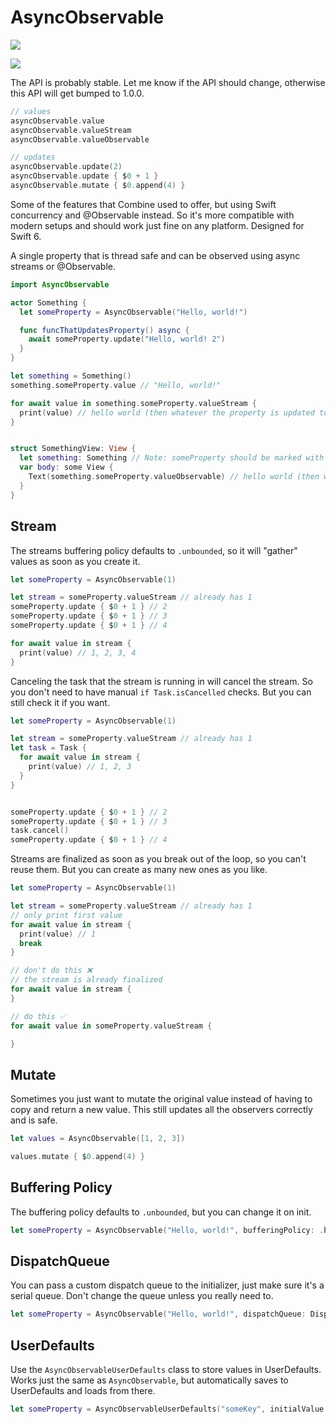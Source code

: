 # AsyncObservable

[![](https://img.shields.io/endpoint?url=https%3A%2F%2Fswiftpackageindex.com%2Fapi%2Fpackages%2Fmeech-ward%2FAsyncObservable%2Fbadge%3Ftype%3Dswift-versions)](https://swiftpackageindex.com/meech-ward/AsyncObservable)

[![](https://img.shields.io/endpoint?url=https%3A%2F%2Fswiftpackageindex.com%2Fapi%2Fpackages%2Fmeech-ward%2FAsyncObservable%2Fbadge%3Ftype%3Dplatforms)](https://swiftpackageindex.com/meech-ward/AsyncObservable)

The API is probably stable. Let me know if the API should change, otherwise this API will get bumped to 1.0.0.

```swift
// values
asyncObservable.value
asyncObservable.valueStream
asyncObservable.valueObservable

// updates
asyncObservable.update(2)
asyncObservable.update { $0 + 1 }
asyncObservable.mutate { $0.append(4) }
```

Some of the features that Combine used to offer, but using Swift concurrency and @Observable instead. So it's more compatible with modern setups and should work just fine on any platform.
Designed for Swift 6.

A single property that is thread safe and can be observed using async streams or @Observable.

```swift
import AsyncObservable

actor Something {
  let someProperty = AsyncObservable("Hello, world!")

  func funcThatUpdatesProperty() async {
    await someProperty.update("Hello, world! 2")
  }
}

let something = Something()
something.someProperty.value // "Hello, world!"

for await value in something.someProperty.valueStream {
  print(value) // hello world (then whatever the property is updated to)
}


struct SomethingView: View {
  let something: Something // Note: someProperty should be marked with @MainActor for this to work as is
  var body: some View {
    Text(something.someProperty.valueObservable) // hello world (then whatever the property is updated to)
  }
}
```

## Stream

The streams buffering policy defaults to `.unbounded`, so it will "gather" values as soon as you create it.

```swift
let someProperty = AsyncObservable(1)

let stream = someProperty.valueStream // already has 1
someProperty.update { $0 + 1 } // 2
someProperty.update { $0 + 1 } // 3
someProperty.update { $0 + 1 } // 4

for await value in stream {
  print(value) // 1, 2, 3, 4
}
```

Canceling the task that the stream is running in will cancel the stream. So you don't need to have manual `if Task.isCancelled` checks. But you can still check it if you want.

```swift
let someProperty = AsyncObservable(1)

let stream = someProperty.valueStream // already has 1
let task = Task {
  for await value in stream {
    print(value) // 1, 2, 3
  }
}


someProperty.update { $0 + 1 } // 2
someProperty.update { $0 + 1 } // 3
task.cancel()
someProperty.update { $0 + 1 } // 4
```

Streams are finalized as soon as you break out of the loop, so you can't reuse them. But you can create as many new ones as you like.

```swift
let someProperty = AsyncObservable(1)

let stream = someProperty.valueStream // already has 1
// only print first value
for await value in stream {
  print(value) // 1
  break
}

// don't do this ❌
// the stream is already finalized
for await value in stream {
}

// do this ✅
for await value in someProperty.valueStream {

}
```

## Mutate

Sometimes you just want to mutate the original value instead of having to copy and return a new value. This still updates all the observers correctly and is safe.

```swift
let values = AsyncObservable([1, 2, 3])

values.mutate { $0.append(4) }
```

## Buffering Policy

The buffering policy defaults to `.unbounded`, but you can change it on init.

```swift
let someProperty = AsyncObservable("Hello, world!", bufferingPolicy: .bufferingNewest(1))
```

## DispatchQueue

You can pass a custom dispatch queue to the initializer, just make sure it's a serial queue. Don't change the queue unless you really need to.

```swift
let someProperty = AsyncObservable("Hello, world!", dispatchQueue: DispatchQueue(label: "SomeQueue"))
```

## UserDefaults

Use the `AsyncObservableUserDefaults` class to store values in UserDefaults. Works just the same as `AsyncObservable`, but automatically saves to UserDefaults and loads from there.

```swift
let someProperty = AsyncObservableUserDefaults("someKey", initialValue: "Hello, world!")
```
